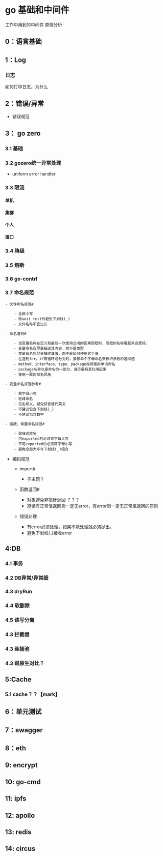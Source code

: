 # go 基础和中间件

工作中用到的中间件 原理分析

## 0：语言基础

## 1：Log

### 日志

如何打印日志，为什么

## 2：错误/异常

- 错误规范

## 3： go zero

### 3.1 基础

### 3.2 gozero统一异常处理

- uniform error handler

### 3.3 限流

#### 单机

#### 集群

#### 个人

#### 接口

### 3.4 降级

### 3.5 熔断

### 3.6 go-contrl

### 3.7 命名规范

    - 文件命名规范#

        - 全部小写
        - 除unit test外避免下划线(_)
        - 文件名称不宜过长

    - 命名准则#

        - 当变量名称在定义和最后一次使用之间的距离很短时，简短的名称看起来会更好。
        - 变量命名应尽量描述其内容，而不是类型
        - 常量命名应尽量描述其值，而不是如何使用这个值
        - 在遇到for，if等循环或分支时，推荐单个字母命名来标识参数和返回值
        - method、interface、type、package推荐使用单词命名
        - package名称也是命名的一部分，请尽量将其利用起来
        - 使用一致的命名风格

    - 变量命名规范参考#

        - 首字母小写
        - 驼峰命名
        - 见名知义，避免拼音替代英文
        - 不建议包含下划线(_)
        - 不建议包含数字

    - 函数、常量命名规范#

        - 驼峰式命名
        - 可exported的必须首字母大写
        - 不可exported的必须首字母小写
        - 避免全部大写与下划线(_)组合

- 编码规范

    - import#

        - 子主题 1

    - 函数返回#

        - 对象避免非指针返回 ？？？
        - 遵循有正常值返回则一定无error，有error则一定无正常值返回的原则

    - 错误处理

        - 有error必须处理，如果不能处理就必须抛出。
        - 避免下划线(_)接收error

## 4:DB

### 4.1 事务

### 4.2 DB异常/异常细

### 4.3 dryRun

### 4.4 软删除

### 4.5 读写分离

### 4.3 拦截器

### 4.3 连接池

### 4.3 跟原生对比？

## 5:Cache

### 5.1 cache？？【mark】

## 6：单元测试

## 7：swagger

## 8：eth

## 9: encrypt

## 10: go-cmd

## 11: ipfs

## 12: apollo

## 13: redis

## 14: circus





